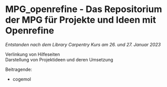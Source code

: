 # MPG_openrefine - Das Repositorium der MPG für Projekte und Ideen mit Openrefine

*Entstanden nach dem Library Carpentry Kurs am 26. und 27. Januar 2023*

Verlinkung von Hilfeseiten  
Darstellung von Projektideen und deren Umsetzung  

Beitragende:  
- cogemol



